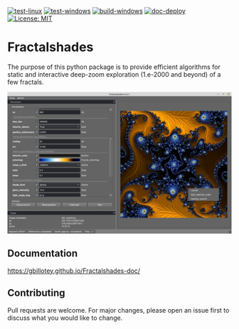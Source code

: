 [![test-linux](https://github.com/GBillotey/Fractalshades/actions/workflows/test-linux.yml/badge.svg)](https://github.com/GBillotey/Fractalshades/actions/workflows/test-linux.yml)
[![test-windows](https://github.com/GBillotey/Fractalshades/actions/workflows/test-windows.yml/badge.svg)](https://github.com/GBillotey/Fractalshades/actions/workflows/test-windows.yml)
[![build-windows](https://github.com/GBillotey/Fractalshades/actions/workflows/build-windows.yml/badge.svg)](https://github.com/GBillotey/Fractalshades/actions/workflows/build-windows.yml)
[![doc-deploy](https://github.com/GBillotey/Fractalshades/actions/workflows/doc-deploy.yml/badge.svg)](https://github.com/GBillotey/Fractalshades/actions/workflows/doc-deploy.yml)
[![License: MIT](https://img.shields.io/badge/License-MIT-yellow.svg)](https://opensource.org/licenses/MIT)

# Fractalshades
The purpose of this python package is to provide efficient algorithms for static and interactive deep-zoom exploration (1.e-2000 and beyond) of a few fractals.

![Graphical user interface developped with PyQt6](https://github.com/GBillotey/Fractalshades/blob/master/docs/_static/Screenshot_from_2022-02-04.png)

## Documentation
https://gbillotey.github.io/Fractalshades-doc/

## Contributing
Pull requests are welcome. For major changes, please open an issue first to discuss what you would like to change.


